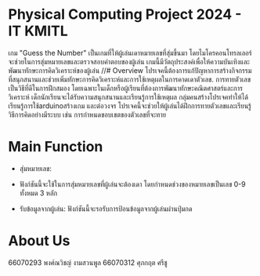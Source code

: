 # Physical Computing Project 2024 - IT KMITL
เกม "Guess the Number" เป็นเกมที่ให้ผู้เล่นเดาหมายเลขที่สุ่มขึ้นมา โดยไมโครคอนโทรลเลอร์จะช่วยในการสุ่มหมายเลขและตรวจสอบคำตอบของผู้เล่น เกมนี้มีวัตถุประสงค์เพื่อให้ความบันเทิงและพัฒนาทักษะการคิดวิเคราะห์ของผู้เล่น
//# Overview
โปรเจคนี้ต้องการแก้ปัญหาการสร้างกิจกรรมที่สนุกสนานและช่วยเพิ่มทักษะการคิดวิเคราะห์และการใช้เหตุผลในการคาดเดาตัวเลข. การทายตัวเลขเป็นวิธีที่ดีในการฝึกสมอง โดยเฉพาะในเด็กหรือผู้เรียนที่ต้องการพัฒนาทักษะคณิตศาสตร์และการวิเคราะห์ เด็กนักเรียนจะได้รับความสนุกสนานและเรียนรู้การใช้เหตุผล กลุ่มคนสร้างโปรเจคทำให้ได้เรียนรู้การใช้arduinoสร้างเกม และต่อวงจร โปรเจคนี้จะช่วยให้ผู้เล่นได้ฝึกการทายตัวเลขและเรียนรู้วิธีการคิดอย่างมีระบบ เช่น การกำหนดขอบเขตของตัวเลขที่จะทาย
# Main Function
*  สุ่มหมายเลข:
  - ฟังก์ชันนี้จะใช้ในการสุ่มหมายเลขที่ผู้เล่นจะต้องเดา โดยกำหนดช่วงของหมายเลขเป็นเลข 0-9 ทั้งหมด 3 หลัก
*  รับข้อมูลจากผู้เล่น: ฟังก์ชันนี้จะรอรับการป้อนข้อมูลจากผู้เล่นผ่านปุ่มกด

# About Us 
66070293 พงศ์ณวิชญ์ งามสวนพูล
66070312 ศุภกฤต ศรีชู
